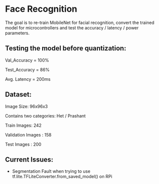 # Face Recognition
The goal is to re-train MobileNet for facial recognition, convert the trained model for microcontrollers and test the accuracy / latency / power parameters.

## Testing the model before quantization:
Val\_Accuracy = 100%

Test\_Accuracy = 86%

Avg. Latency = 200ms

## Dataset:
Image Size: 96x96x3

Contains two categories: Het / Prashant

Train Images: 242

Validation Images : 158

Test Images : 200

## Current Issues:
* Segmentation Fault when trying to use tf.lite.TFLiteConverter.from\_saved\_model() on RPi
